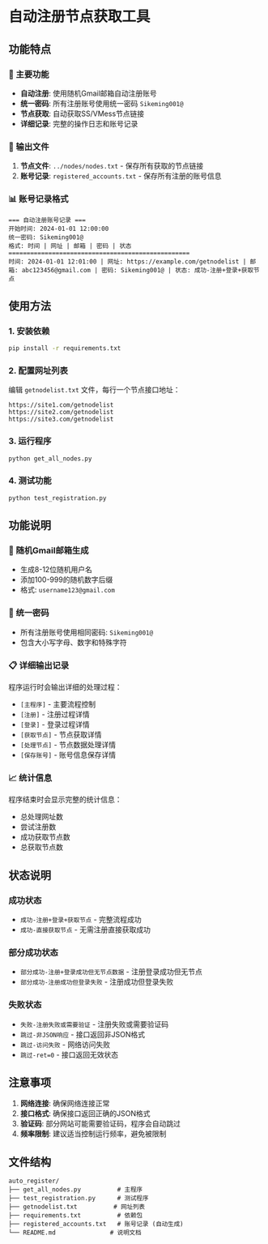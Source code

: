 # 自动注册节点获取工具

## 功能特点

### 🔧 主要功能
- **自动注册**: 使用随机Gmail邮箱自动注册账号
- **统一密码**: 所有注册账号使用统一密码 `Sikeming001@`
- **节点获取**: 自动获取SS/VMess节点链接
- **详细记录**: 完整的操作日志和账号记录

### 📝 输出文件
1. **节点文件**: `../nodes/nodes.txt` - 保存所有获取的节点链接
2. **账号记录**: `registered_accounts.txt` - 保存所有注册的账号信息

### 📊 账号记录格式
```
=== 自动注册账号记录 ===
开始时间: 2024-01-01 12:00:00
统一密码: Sikeming001@
格式: 时间 | 网址 | 邮箱 | 密码 | 状态
==================================================
时间: 2024-01-01 12:01:00 | 网址: https://example.com/getnodelist | 邮箱: abc123456@gmail.com | 密码: Sikeming001@ | 状态: 成功-注册+登录+获取节点
```

## 使用方法

### 1. 安装依赖
```bash
pip install -r requirements.txt
```

### 2. 配置网址列表
编辑 `getnodelist.txt` 文件，每行一个节点接口地址：
```
https://site1.com/getnodelist
https://site2.com/getnodelist
https://site3.com/getnodelist
```

### 3. 运行程序
```bash
python get_all_nodes.py
```

### 4. 测试功能
```bash
python test_registration.py
```

## 功能说明

### 🎯 随机Gmail邮箱生成
- 生成8-12位随机用户名
- 添加100-999的随机数字后缀
- 格式: `username123@gmail.com`

### 🔐 统一密码
- 所有注册账号使用相同密码: `Sikeming001@`
- 包含大小写字母、数字和特殊字符

### 📋 详细输出记录
程序运行时会输出详细的处理过程：
- `[主程序]` - 主要流程控制
- `[注册]` - 注册过程详情
- `[登录]` - 登录过程详情
- `[获取节点]` - 节点获取详情
- `[处理节点]` - 节点数据处理详情
- `[保存账号]` - 账号信息保存详情

### 📈 统计信息
程序结束时会显示完整的统计信息：
- 总处理网址数
- 尝试注册数
- 成功获取节点数
- 总获取节点数

## 状态说明

### 成功状态
- `成功-注册+登录+获取节点` - 完整流程成功
- `成功-直接获取节点` - 无需注册直接获取成功

### 部分成功状态
- `部分成功-注册+登录成功但无节点数据` - 注册登录成功但无节点
- `部分成功-注册成功但登录失败` - 注册成功但登录失败

### 失败状态
- `失败-注册失败或需要验证` - 注册失败或需要验证码
- `跳过-非JSON响应` - 接口返回非JSON格式
- `跳过-访问失败` - 网络访问失败
- `跳过-ret=0` - 接口返回无效状态

## 注意事项

1. **网络连接**: 确保网络连接正常
2. **接口格式**: 确保接口返回正确的JSON格式
3. **验证码**: 部分网站可能需要验证码，程序会自动跳过
4. **频率限制**: 建议适当控制运行频率，避免被限制

## 文件结构

```
auto_register/
├── get_all_nodes.py          # 主程序
├── test_registration.py      # 测试程序
├── getnodelist.txt          # 网址列表
├── requirements.txt          # 依赖包
├── registered_accounts.txt   # 账号记录 (自动生成)
└── README.md               # 说明文档
``` 
